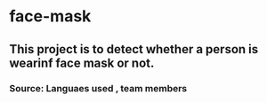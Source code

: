 # face-mask

## This project is to detect whether a person is wearinf face mask or not. 


### Source: Languaes used , team members
